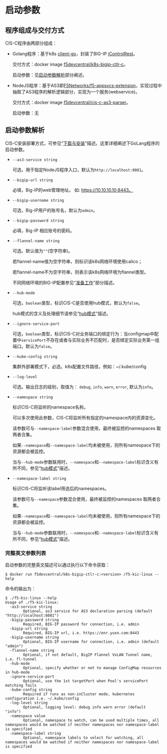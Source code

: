 # 启动参数

## 程序组成与交付方式

CIS-C程序由两部分组成：

* Golang程序：基于k8s [client-go](https://github.com/kubernetes/client-go)，封装了BIG-IP [iControlRest](https://clouddocs.f5.com/api/icontrol-rest/)。

  交付方式：docker image [f5devcentral/k8s-bigip-ctlr-c](https://hub.docker.com/r/f5devcentral/k8s-bigip-ctlr-c)。

  启动参数：见[启动参数解析](#启动参数解析)部分阐述。

* NodeJS程序：基于AS3即[F5Networks/f5-appsvcs-extension](https://github.com/F5Networks/f5-appsvcs-extension/releases)，实现过程中抽取了AS3程序的解析逻辑部分，实现为一个服务(webservice)。

  交付方式：docker image [f5devcentral/cis-c-as3-parser](https://hub.docker.com/r/f5devcentral/cis-c-as3-parser)。

  启动参数：无

## 启动参数解析

CIS-C安装部署方式，可参见“[下载与安装](../quick-start/installation.md)”描述。这里详细阐述下GoLang程序的启动参数。


* `--as3-service string`

  可选，用于指定NodeJS程序入口，默认为`http://localhost:8081`。

* `--bigip-url string`

  必填，Big-IP的web管理地址。 如: https://10.10.10.10:8443。

* `--bigip-username string`

  可选，Big-IP用户的账号名，默认为`admin`。

* `--bigip-password string`

  必填，Big-IP 相应账号的密码。

* `--flannel-name string`

  可选。默认值为`""`(空字符串)。
  
  若flannel-name值为空字符串，则标识该k8s网络环境使用calico；
  
  若flannel-name不为空字符串，则表示该k8s网络环境为flannel类型。
  
  不同网络环境的BIG-IP配置参见“[准备工作](../quick-start/index.md)”部分描述。

* `--hub-mode`

  可选，`boolean`类型，标识CIS-C是否使用hub模式，默认为`false`。
  
  hub模式的含义及处理细节请参见“[hub模式](../Use-Cases/hub.md)”描述。

* `--ignore-service-port`
  
  可选，`boolean`类型，标识CIS-C对业务端口的绑定行为：当configmap中配置中`servicePort`不存在或者与实际业务不匹配时，是否绑定实际业务第一组端口。默认为`false`。

* `--kube-config string`

  集群外部署模式下，必选。k8s配置文件路径，例如：~/.kube/config

* `--log-level`

  可选。输出日志的级别，取值为： `debug`, `info`, `warn`, `error`, 默认为`info`。

* `--namespace string`

  标识CIS-C将监听的namespace名称。
  
  可以多次使用此参数，CIS-C将监听所有指定的namespace内的资源变化。

  该参数可与`--namespace-label`参数混合使用，最终被监控的namespaces 取两者合集。

  如果`--namespace`和`--namespace-label`均未被使用，则所有namespace下的资源都会被监控。

  当与`--hub-mode`参数联用时，`--namespace`和`--namespace-label`标识含义有所不同，参见“[hub模式](../Use-Cases/hub.md)”描述。

* `--namespace-label string`

  标识CIS-C将监听该label筛选后的namespaces。
  
  该参数可与`--namespace`参数混合使用，最终被监控的namespaces 取两者合集。

  如果`--namespace`和`--namespace-label`均未被使用，则所有namespace下的资源都会被监控。

  当与`--hub-mode`参数联用时，`--namespace`和`--namespace-label`标识含义有所不同，参见“[hub模式](../Use-Cases/hub.md)”描述。

### 完整英文参数列表

启动参数的完整英文描述可以通过执行以下命令获取：

```
$ docker run f5devcentral/k8s-bigip-ctlr-c:<version> /f5-kic-linux --help
```

命令的输出为：

```
$ ./f5-kic-linux --help
Usage of ./f5-kic-linux:
  -as3-service string
    	Optional, as3 service for AS3 declaration parsing (default "http://localhost:8081")
  -bigip-password string
    	Required, BIG-IP password for connection, i.e. admin
  -bigip-url string
    	Required, BIG-IP url, i.e. https://enr.yuxn.com:8443
  -bigip-username string
    	Optional, BIG-IP username for connection, i.e. admin (default "admin")
  -flannel-name string
    	Optional, if not default, BigIP Flannel VxLAN Tunnel name, i.e. fl-tunnel
  -hub-mode
    	Optional, specify whether or not to manage ConfigMap resources in hub-mode
  -ignore-service-port
    	Optional, use the 1st targetPort when Pool's servicePort matching fails
  -kube-config string
    	Required if runs as non-inCluster mode, kubernetes configuration i.e. ~/.kube/config
  -log-level string
    	Optional, logging level: debug info warn error (default "info")
  -namespace value
    	Optional, namespace to watch, can be used multiple times, all namespaces would be watched if neither namespaces nor namespace-label is specified
  -namespace-label string
    	Optional, namespace labels to select for watching, all namespaces would be watched if neither namespaces nor namespace-label is specified